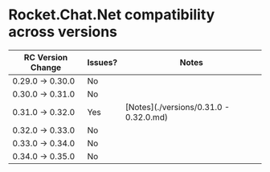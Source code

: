 # Rocket.Chat.Net compatibility across versions

| RC Version Change   | Issues? | Notes                                  |
| --------------      | ------- | -----                                  |
| 0.29.0 -> 0.30.0    | No      |                                        |
| 0.30.0 -> 0.31.0    | No      |                                        |
| 0.31.0 -> 0.32.0    | Yes     | [Notes](./versions/0.31.0 - 0.32.0.md) |
| 0.32.0 -> 0.33.0    | No      |                                        |
| 0.33.0 -> 0.34.0    | No      |                                        |
| 0.34.0 -> 0.35.0    | No      |                                        |